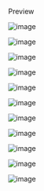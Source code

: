 
<!--c  TaxPal is my tailwind practice project which has really improved my frontend skills especially the responsiveness in this project was too challanging but i learnt a lot from this project.
<hr>
-->
Preview

![image](https://github.com/user-attachments/assets/4d0cd55b-c580-4658-bc2f-3bfa919aa207)

![image](https://github.com/user-attachments/assets/212423c8-36bf-47b7-a224-fad9488b6f3e)

![image](https://github.com/user-attachments/assets/e1aef065-97f9-4d20-8ab1-3f89cbc9d965)

![image](https://github.com/user-attachments/assets/60cea175-99bd-4ef6-aba4-d98f6534b7f6)

![image](https://github.com/user-attachments/assets/7c653924-68df-4642-a558-a240356d12e0)

![image](https://github.com/user-attachments/assets/e5159534-e775-4c93-8b92-f6a24a0b1b2d)

![image](https://github.com/user-attachments/assets/ebb01337-d8f8-4bc9-97a5-2953027df461)

![image](https://github.com/user-attachments/assets/edb99891-da14-4fd1-9e57-e57ea5659bef)


![image](https://github.com/user-attachments/assets/64508a96-a138-4b72-9298-e84a05aaad3a)

![image](https://github.com/user-attachments/assets/bd590a4e-281a-410a-8947-6b640c2d3eea)

![image](https://github.com/user-attachments/assets/8c8c63af-10f6-4110-a5aa-f52ef6c21b3a)

